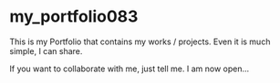 # my_portfolio083
This is my Portfolio that contains my works / projects. Even it is much simple, I can share.

If you want to collaborate with me, just tell me. I am now open...

